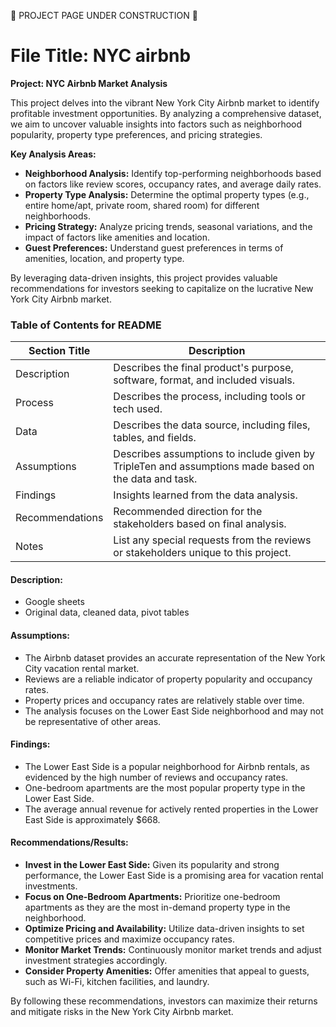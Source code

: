 
🚧 PROJECT PAGE UNDER CONSTRUCTION 🚧

# File Title: NYC airbnb

**Project: NYC Airbnb Market Analysis**

This project delves into the vibrant New York City Airbnb market to identify profitable investment opportunities. By analyzing a comprehensive dataset, we aim to uncover valuable insights into factors such as neighborhood popularity, property type preferences, and pricing strategies.

**Key Analysis Areas:**

* **Neighborhood Analysis:** Identify top-performing neighborhoods based on factors like review scores, occupancy rates, and average daily rates.
* **Property Type Analysis:** Determine the optimal property types (e.g., entire home/apt, private room, shared room) for different neighborhoods.
* **Pricing Strategy:** Analyze pricing trends, seasonal variations, and the impact of factors like amenities and location.
* **Guest Preferences:** Understand guest preferences in terms of amenities, location, and property type.

By leveraging data-driven insights, this project provides valuable recommendations for investors seeking to capitalize on the lucrative New York City Airbnb market.




### Table of Contents for README
| Section Title | Description |
| ----------- |----------- |
| Description | Describes the final product's purpose, software, format, and included visuals. |
| Process | Describes the process, including tools or tech used. |
| Data | Describes the data source, including files, tables, and fields. |
| Assumptions | Describes assumptions to include given by TripleTen and assumptions made based on the data and task. |
| Findings | Insights learned from the data analysis. |
| Recommendations | Recommended direction for the stakeholders based on final analysis. |
| Notes | List any special requests from the reviews or stakeholders unique to this project. |

#### Description:
- Google sheets
- Original data, cleaned data, pivot tables



#### Assumptions:
* The Airbnb dataset provides an accurate representation of the New York City vacation rental market.
* Reviews are a reliable indicator of property popularity and occupancy rates.
* Property prices and occupancy rates are relatively stable over time.
* The analysis focuses on the Lower East Side neighborhood and may not be representative of other areas.

#### Findings:
* The Lower East Side is a popular neighborhood for Airbnb rentals, as evidenced by the high number of reviews and occupancy rates.
* One-bedroom apartments are the most popular property type in the Lower East Side.
* The average annual revenue for actively rented properties in the Lower East Side is approximately $668.

#### Recommendations/Results:
* **Invest in the Lower East Side:** Given its popularity and strong performance, the Lower East Side is a promising area for vacation rental investments.
* **Focus on One-Bedroom Apartments:** Prioritize one-bedroom apartments as they are the most in-demand property type in the neighborhood.
* **Optimize Pricing and Availability:** Utilize data-driven insights to set competitive prices and maximize occupancy rates.
* **Monitor Market Trends:** Continuously monitor market trends and adjust investment strategies accordingly.
* **Consider Property Amenities:** Offer amenities that appeal to guests, such as Wi-Fi, kitchen facilities, and laundry.

By following these recommendations, investors can maximize their returns and mitigate risks in the New York City Airbnb market.

